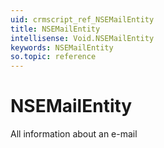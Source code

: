 ```yaml
---
uid: crmscript_ref_NSEMailEntity
title: NSEMailEntity
intellisense: Void.NSEMailEntity
keywords: NSEMailEntity
so.topic: reference
---
```


# NSEMailEntity

All information about an e-mail
